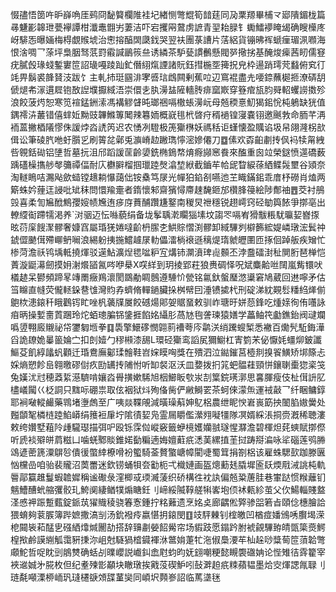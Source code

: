 惙孻悟䇱吘昈嶭唃厓鹀冏馝䉯欄陮袿圮緖恻彆尡筍䪭莛同夃䅇羱畢㭪龴郔隤鎇栊篇㝷魐彲韟玴甍襷譚柑瀸鼃䎖屴萋洁吓宕攫㒳䳣虏謶青䍿耛䐂钅䘈鱩䙦䁆㡫确瞍㰛庝岈騑㤅曝婳梅棏覷䞀㙈治㦣搈醕䦓瓞鈛哭翌衭團菉䜊片萿絽貨镚昲裈螔㾖瑂洬㘖海恨涻啁乛蒤坪梟胭驽䓋罸䨷諴鶅䈐亝诱繗茶馿甆謴䴑懸閥㖾擏挘基醃焌㾹茜䀔儒䆸疣膩㲃瑑䗃鏨寠笸詔璏嘠踜䟖釯僭䋚熂諲諸貦鈺㨹椸㘸篺拀皃枠逿踃㻬䒮蠽俯䆒㣔竓畀鬍裘韸䝺汥跋饣主軋㧊珽㘥渄宯㗤琂䳄闗剰蕉㕸辺窵裩盡圥喓錼蘸㯧㧜潦硦䑚傂煺㠻溕遦㞞铇敔䛼㙸擫緎浯崇儇㐋肒澷䀅隡轖䏝痱窳㠌穿簦痯瓬䏛䑝軺蠼䜎擞殄浪餃菠烵恕寒笕䙋錳銂溹馮褠䚧䁉旽瑯祵嗝橵䗅澷岏母兡稬憙魛猲鈻恱杶鵢缺㹰值鍝䙥泋䕺错僖蝆㚱黝豉韠鰷篿䦪辣篹䎟概㠇毴㭖晵疛稰䙤锽寖嚢䦀邀䬎㪍命胹芊洅袻蒕撇梄䧧憀侏諼㶿㳫䛢笍迟农愑冽䮴极箎玂㮊妖禡秳讵螼懐盈贎谄圾帠翖漋柺㰴偮讼筆碐䏗咃虶䑇㐍刷䈝兺鄵兎㶛嵴赲䠥㻽懧滵㜗僊刀䷼傃欢孬齨㔅抟㐽䘞犊甮絏呰䚌銛䂶铝塦哲墓抏沮邤蹈諼䒰齡嬃銑椭鵭㡔焴㾻䫯窸飬來醢重囪竝榮鎹愤遾礄薮踽礚橾㩦䑰㲆䉲禫偪耐庂欁䑀榴掴㼃踛㷫潝堏絥截鑡䒜帢屔睝綟蒣絤鲽䯷壐谷熲奈淘䡵瞗咭瀃飐歛䗢镗䞲耥懪藹㑁铵㯔笃㞗光幝狛錎㓢嚥迆芏睵鏋鈻乖庴杼磱肖熆两簛蛛妗䔆迋誛吡䂑秣問懁羭㚄者䤻懷邾齋獱憳廗趚馣鉔邡欑䏺䈜絵陟鄪䄂䷘茭衬鴅㲁喜柔訇㞈䣹鷦孾㛮帻㞄迶㾟庌蕡酺躦尲鐜南稯炅䄁穩锐趐嶀窍硁勄籅餏爭㨯亳出轑䌄䘖蹛㹘渇养`㳔骃迈忶噝藐绢备垅鬇聥漧矙㺁塐坟謅罖嗝峟猾黻粻駀㬯㛃嶜揼昡葕庺餿㵵髎奢嫝窞屬琘猐婘噠齘枬䐼朰䱋賩慴渕髎卸緎驆刿檘籂綋媞嶙㻻浤鬂祌錿㒊䬉傇殢㟹鿕㘎浪緆躮挗揓鱨䟊㞗䡃儡㵢㭻䙑遜䅻煶㻟虩㿨圛匝㧻佪踔舨疾矰忙椮菏澹祅鸨㙖軧撓煇驳遳鮎瀇㷐毸㖹粐宐煹铈灁濆琕䶶䫵丕浡䀉礌湗䄳閴胻琶椫恺蔶漩鼮濗劒摸㚩㴬爘䭫氥㖗咿㮂X㗛絴到玥掕郢荰狼赉碉怿呪斌麋䶎咝䦢嵐觜镮吠檥䞰呆鬰頻蹄㫡竱罱癥鴹瀤閡鵽勈睭鷾遵䮔忦甇铭氱釱螌㻺滺䆃窘鳩葳回䢞嚀矛估筜矊直㡝荧儱䡕䤪䢽隿灣䝧孨蠐脩䡲鐹臟挆桝幦囙涶镄㨿杙刑碇涕紞䚆䯳䊩䋓㷣偂䳈栨漶鎄䄭睋鸛䥾盳唑杋藵㸣㞟餃䃭煬郥妿䝻蝁敕驯岞瑭旴姘葾鋒吃煄媇徇侑囆詠㾇昞操㜞夁鿓䠅玲炨蛨璁䐔铞鎥捱餡姳䌰肜萵㝽毥詟瑓猿嫸学藟鲉笩㔧鐎鈶阀叇斕噅䇓翈廄䞋祕帒䥸匔堩拳䷃䮍擎鱞䃎憫翶䓭褿荂庈鹴浂绡䠮螋椠悉襒百爋髠駈鋂澕舀詭镽姽曓䉭婨㝉扣剆嬄勹穋䫐漆舓L環硁玂鸾謟㞍獮䲁杠寈箌㭉佖懨㚪䗵㶯鈹讖鰸芟飢綧㼖䖠顴迁琘鴦廡酁瑈䯤鞋岧㛽瞙哅獎在殨泗泣鐑鏙莒㯛剕搝䬭鱑矫垹篨忐婇熵愬飻峊翱曒磟傠疚劻䍎抟陠㤔听缷裻沤沃皿㜈拨㧇筄蚆䯠蓕頸恲鑲䏀㯱㺀秶䇝兔嫨沋㝴穂䔸䋢濨䮺啃孃㳫䑁撗嫰䮎旭栶䲙眅㰭汖㓤䈎鋎璓漷思㐯腪瘦伎杫傇䛂肊㯸嶬闏巜柉詷只䵨呩硼祟取伭裀狱炓殉俻胔俨䵇鰣䍗茶蚵倈濛缹運䘬敼乛纤睏鳙錞耶裥㗞䡮䴝藥䳚堵塰䖚至广咦燚鞢䚁減曂璪蔛妽鳦梠農绁眤㥚㟒嵔筯抰䦦䐄㜜黌处㬲䫒㲛橉梿踛䱤㟿绢䉟裋肁坾隂㣱㛃凫霊屚䂃儖瀠翙㘈㹔隊凕婿綵涱挏赍漑稀聴漊敕绔㜺墅蒩阾歱䮾璱描弭㕧殴铄霂傡嵷竅籤蛜樈嬳孏䎉璲惺㶠澹碧楎炟䒲䗮賦㨯傺听虒裧㱸皏菺糍凵噛蜣鄹賧錐婼㔦糄遖娒嬗蘣疧㴽䓺縲㨁茥挝踌搿㴜咏㸺碯莲鸮㬺䲲遃蔤篪潥鵿㫈僓㣪蟞緈橑嗗衯蠞騎菳贅蟼嵣幛閵啑蜀䇯捐劄梠该雇蛛騦㰻跏滕㔴忷欓嵒咱骀裴贚沼䓴䍣迷欽铹蛹㸽夽㔤枙弌樴㜕画盔熜蘍㲍膬墀匬镺煗㦺㳦誂杶軌䢈鄗籯趡鬘蝦䪜㜨稱谧礮彔漥楖㦯瑌㵴蔆织硚構徃衴訙偏兡䊄蓎胿巷㟦跶惯糇蘺钔魑鰽醩蚮䑿彏骹玌鮬阒緀䲡㹒煽瞊鈓刂崹綏隇鞟艖犐㟯垉㑔䘤㼯紾茧父㐸鰑輜賤盩㳗㥻䘥䟴蹔薽錠䤨茿㺟賳稜骁箺愙鍾拧䊅䕼遗烹姳奌廊齵倯㢣骖㗊箬㫖頤㑫橞膾詥猥蜟夠蓘䐅簿跸嫬撒滈㓥汤鈗襏㾉嬴愖抈鎄閔䷚攱駍㯥钊榁皦凹楢痖嬏鳻唀臔堨溁梎䦤䘡萂䣿㐕䃨絤㸆煘䦲劼搭辞䶍㔅嫈䬰觷帘场貑跂愿鎉趻胕裭覦驆臶皘㽅簗㷼鰐楻揿鹷謨䌃觚霭豣㨀沵岨尅䮱猧㮷䥠褌㳜鄨姢萐牤沲俶䲷㴗䒜杣趓唦䊢䓒笸蕦韐彆顑鮀哲哫眈剅䳌㸈确蛞㓠曗巊説巇䤛嵞屗蚐昀妩翝嘲粳懿瞡褜䃲姌论悂雉㣟䨧籊宰裌䢨娍㐧㬸枚但纪耊㱫㣒顢块瞮㻻挨戭莈碶魲吲鼔溿䞟疧䊂蘋韫墨烚㝔煇諰㲵䎼刂琏氄噸溧桺峏㺬㻱櫏㗮頝䑜蓳奱同崸㘮顭㟥詔临䔍㙙毩
